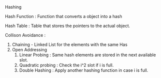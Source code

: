 Hashing

Hash Function : Function that converts a object into a hash

Hash Table : Table that stores the pointers to the actual object.

Collison Avoidance :
1. Chaining - Linked List for the elements with the same Has
2. Open Addressing 
    1. Linear Probing : Same hash elements are stored in the next available slot.
    2. Quadratic probing : Check the i^2 slot if i is full.
    3. Double Hashing : Apply another hashing function in case i is full.
    
